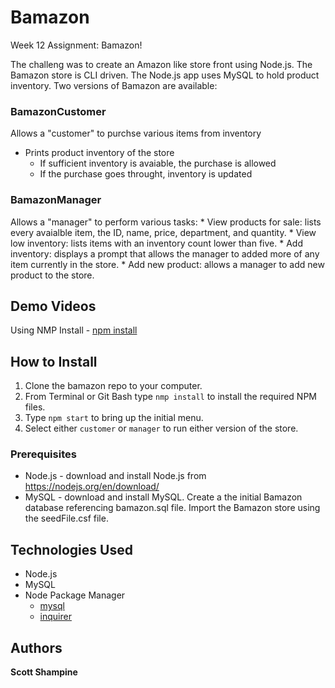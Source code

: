 # Bamazon

Week 12 Assignment: Bamazon!

The challeng was to create an Amazon like store front using Node.js. The Bamazon store is CLI driven. The Node.js app uses MySQL to hold product inventory. Two versions of Bamazon are available:

### BamazonCustomer

Allows a "customer" to purchse various items from inventory
  * Prints product inventory of the store
    * If sufficient inventory is avaiable, the purchase is allowed
    * If the purchase goes throught, inventory is updated
 
### BamazonManager

Allows a "manager" to perform various tasks:
     * View products for sale: lists every avaialble item, the ID, name, price, department, and quantity.
     * View low inventory: lists items with an inventory count lower than five.
     * Add inventory: displays a prompt that allows the manager to added more of any item currently in the store.
     * Add new product: allows a manager to add new product to the store.
 
 ## Demo Videos
 
 Using NMP Install - [npm install](https://youtu.be/nxQLvKV84Xg)
 
 
 ## How to Install
 
 1. Clone the bamazon repo to your computer.
 1. From Terminal or Git Bash type `nmp install` to install the required NPM files.
 1. Type `npm start` to bring up the initial menu.
 1. Select either `customer` or `manager` to run either version of the store.
 
 ### Prerequisites
 
 - Node.js - download and install Node.js from https://nodejs.org/en/download/
 - MySQL - download and install MySQL. Create a the initial Bamazon database referencing bamazon.sql file. Import the Bamazon store using the seedFile.csf file.   
 
 ## Technologies Used
 
 * Node.js
 * MySQL
 * Node Package Manager
   * [mysql](https://www.npmjs.com/package/mysql "npmjs mysql")
   * [inquirer](https://www.npmjs.com/package/inquirer "npmjs inquirer")
 
 ## Authors
 
 **Scott Shampine**
